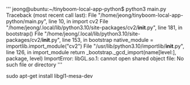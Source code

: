 '''
jeong@ubuntu:~/tinyboom-local-app-python$ python3 main.py 
Traceback (most recent call last):
  File "/home/jeong/tinyboom-local-app-python/main.py", line 10, in <module>
    import cv2
  File "/home/jeong/.local/lib/python3.10/site-packages/cv2/__init__.py", line 181, in <module>
    bootstrap()
  File "/home/jeong/.local/lib/python3.10/site-packages/cv2/__init__.py", line 153, in bootstrap
    native_module = importlib.import_module("cv2")
  File "/usr/lib/python3.10/importlib/__init__.py", line 126, in import_module
    return _bootstrap._gcd_import(name[level:], package, level)
ImportError: libGL.so.1: cannot open shared object file: No such file or directory
'''

sudo apt-get install libgl1-mesa-dev